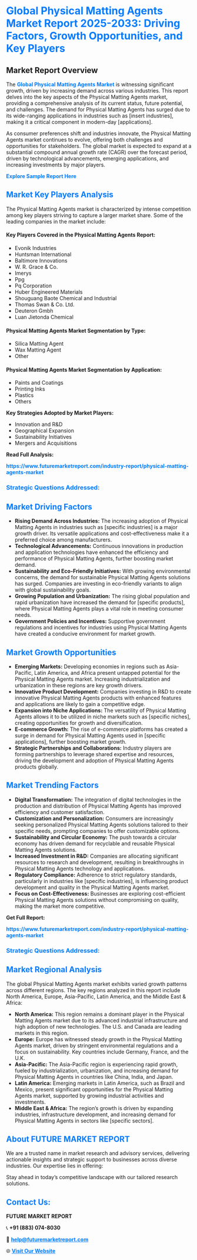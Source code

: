 <h1 style="color: #007BFF;">Global Physical Matting Agents Market Report 2025-2033: Driving Factors, Growth Opportunities, and Key Players</h1>

<section id="overview">
<h2>Market Report Overview</h2>
<p>The <a href="https://www.futuremarketreport.com/industry-report/physical-matting-agents-market" style="color: #007BFF; text-decoration: none;"><strong>Global Physical Matting Agents Market</strong></a> is witnessing significant growth, driven by increasing demand across various industries. This report delves into the key aspects of the Physical Matting Agents market, providing a comprehensive analysis of its current status, future potential, and challenges. The demand for Physical Matting Agents has surged due to its wide-ranging applications in industries such as [insert industries], making it a critical component in modern-day [applications].</p>
<p>As consumer preferences shift and industries innovate, the Physical Matting Agents market continues to evolve, offering both challenges and opportunities for stakeholders. The global market is expected to expand at a substantial compound annual growth rate (CAGR) over the forecast period, driven by technological advancements, emerging applications, and increasing investments by major players.</p>
</section>

<section id="overview">
<p><a href="https://www.futuremarketreport.com/request-sample/reportId=29797" style="color: #007BFF; text-decoration: none;"><strong>Explore Sample Report Here</strong></a></p>
</section>

<section id="key-players">
<h2 style="color: #007BFF;">Market Key Players Analysis</h2>
<p>The Physical Matting Agents market is characterized by intense competition among key players striving to capture a larger market share. Some of the leading companies in the market include:</p>
<h4>Key Players Covered in the Physical Matting Agents Report:</h4>
<ul><li>Evonik Industries</li><li>Huntsman International</li><li>Baltimore Innovations</li><li>W. R. Grace &amp; Co.</li><li>Imerys</li><li>Ppg</li><li>Pq Corporation</li><li>Huber Engineered Materials</li><li>Shouguang Baote Chemical and Industrial</li><li>Thomas Swan &amp; Co. Ltd.</li><li>Deuteron Gmbh</li><li>Luan Jietonda Chemical</li></ul>
<h4>Physical Matting Agents Market Segmentation by Type:</h4>
<ul><li>Silica Matting Agent</li><li>Wax Matting Agent</li><li>Other</li></ul>

<h4>Physical Matting Agents Market Segmentation by Application:</h4>
<ul><li>Paints and Coatings</li><li>Printing Inks</li><li>Plastics</li><li>Others</li></ul>
<p><strong>Key Strategies Adopted by Market Players:</strong></p>
<ul>
<li>Innovation and R&D</li>
<li>Geographical Expansion</li>
<li>Sustainability Initiatives</li>
<li>Mergers and Acquisitions</li>
</ul>
</section>

<section>
<p><strong>Read Full Analysis: </strong></p><a href="https://www.futuremarketreport.com/industry-report/physical-matting-agents-market" style="color: #007BFF; text-decoration: none;"><strong>https://www.futuremarketreport.com/industry-report/physical-matting-agents-market</strong></a>
<h3 style="color: #007BFF;">Strategic Questions Addressed:</h3>
</section>

<section id="driving-factors">
<h2 style="color: #007BFF;">Market Driving Factors</h2>
<ul>
<li><strong>Rising Demand Across Industries:</strong> The increasing adoption of Physical Matting Agents in industries such as [specific industries] is a major growth driver. Its versatile applications and cost-effectiveness make it a preferred choice among manufacturers.</li>
<li><strong>Technological Advancements:</strong> Continuous innovations in production and application technologies have enhanced the efficiency and performance of Physical Matting Agents, further boosting market demand.</li>
<li><strong>Sustainability and Eco-Friendly Initiatives:</strong> With growing environmental concerns, the demand for sustainable Physical Matting Agents solutions has surged. Companies are investing in eco-friendly variants to align with global sustainability goals.</li>
<li><strong>Growing Population and Urbanization:</strong> The rising global population and rapid urbanization have increased the demand for [specific products], where Physical Matting Agents plays a vital role in meeting consumer needs.</li>
<li><strong>Government Policies and Incentives:</strong> Supportive government regulations and incentives for industries using Physical Matting Agents have created a conducive environment for market growth.</li>
</ul>
</section>

<section id="growth-opportunities">
<h2 style="color: #007BFF;">Market Growth Opportunities</h2>
<ul>
<li><strong>Emerging Markets:</strong> Developing economies in regions such as Asia-Pacific, Latin America, and Africa present untapped potential for the Physical Matting Agents market. Increasing industrialization and urbanization in these regions are key growth drivers.</li>
<li><strong>Innovative Product Development:</strong> Companies investing in R&D to create innovative Physical Matting Agents products with enhanced features and applications are likely to gain a competitive edge.</li>
<li><strong>Expansion into Niche Applications:</strong> The versatility of Physical Matting Agents allows it to be utilized in niche markets such as [specific niches], creating opportunities for growth and diversification.</li>
<li><strong>E-commerce Growth:</strong> The rise of e-commerce platforms has created a surge in demand for Physical Matting Agents used in [specific applications], further boosting market growth.</li>
<li><strong>Strategic Partnerships and Collaborations:</strong> Industry players are forming partnerships to leverage shared expertise and resources, driving the development and adoption of Physical Matting Agents products globally.</li>
</ul>
</section>

<section id="trending-factors">
<h2 style="color: #007BFF;">Market Trending Factors</h2>
<ul>
<li><strong>Digital Transformation:</strong> The integration of digital technologies in the production and distribution of Physical Matting Agents has improved efficiency and customer satisfaction.</li>
<li><strong>Customization and Personalization:</strong> Consumers are increasingly seeking personalized Physical Matting Agents solutions tailored to their specific needs, prompting companies to offer customizable options.</li>
<li><strong>Sustainability and Circular Economy:</strong> The push towards a circular economy has driven demand for recyclable and reusable Physical Matting Agents solutions.</li>
<li><strong>Increased Investment in R&D:</strong> Companies are allocating significant resources to research and development, resulting in breakthroughs in Physical Matting Agents technology and applications.</li>
<li><strong>Regulatory Compliance:</strong> Adherence to strict regulatory standards, particularly in industries like [specific industries], is influencing product development and quality in the Physical Matting Agents market.</li>
<li><strong>Focus on Cost-Effectiveness:</strong> Businesses are exploring cost-efficient Physical Matting Agents solutions without compromising on quality, making the market more competitive.</li>
</ul>
</section>

<section>
<p><strong>Get Full Report: </strong></p><a href="https://www.futuremarketreport.com/industry-report/physical-matting-agents-market" style="color: #007BFF; text-decoration: none;"><strong>https://www.futuremarketreport.com/industry-report/physical-matting-agents-market</strong></a>
<h3 style="color: #007BFF;">Strategic Questions Addressed:</h3>
</section>


<section id="regional-analysis">
<h2 style="color: #007BFF;">Market Regional Analysis</h2>
<p>The global Physical Matting Agents market exhibits varied growth patterns across different regions. The key regions analyzed in this report include North America, Europe, Asia-Pacific, Latin America, and the Middle East & Africa:</p>
<ul>
<li><strong>North America:</strong> This region remains a dominant player in the Physical Matting Agents market due to its advanced industrial infrastructure and high adoption of new technologies. The U.S. and Canada are leading markets in this region.</li>
<li><strong>Europe:</strong> Europe has witnessed steady growth in the Physical Matting Agents market, driven by stringent environmental regulations and a focus on sustainability. Key countries include Germany, France, and the U.K.</li>
<li><strong>Asia-Pacific:</strong> The Asia-Pacific region is experiencing rapid growth, fueled by industrialization, urbanization, and increasing demand for Physical Matting Agents in countries like China, India, and Japan.</li>
<li><strong>Latin America:</strong> Emerging markets in Latin America, such as Brazil and Mexico, present significant opportunities for the Physical Matting Agents market, supported by growing industrial activities and investments.</li>
<li><strong>Middle East & Africa:</strong> The region’s growth is driven by expanding industries, infrastructure development, and increasing demand for Physical Matting Agents in sectors like [specific sectors].</li>
</ul>
</section>

<footer>
<h2 style="color: #007BFF;">About FUTURE MARKET REPORT</h2>
<p>We are a trusted name in market research and advisory services, delivering actionable insights and strategic support to businesses across diverse industries. Our expertise lies in offering:</p>

<p>Stay ahead in today’s competitive landscape with our tailored research solutions.</p>

<h2 style="color: #007BFF;">Contact Us:</h2>
<p><strong>FUTURE MARKET REPORT</strong></p>
<p>📞 <strong>+91 (883) 074-8030</strong></p>
<p>📧 <strong><a href="mailto:help@futuremarketreport.com" style="color: #007BFF;">help@futuremarketreport.com</a></strong></p>
<p>🌐 <strong><a href="https://www.futuremarketreport.com/" style="color: #007BFF;">Visit Our Website</a></strong></p>
</footer>